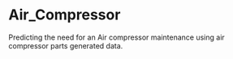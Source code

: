 # Air_Compressor
Predicting the need for an Air compressor maintenance using air compressor parts generated data.
